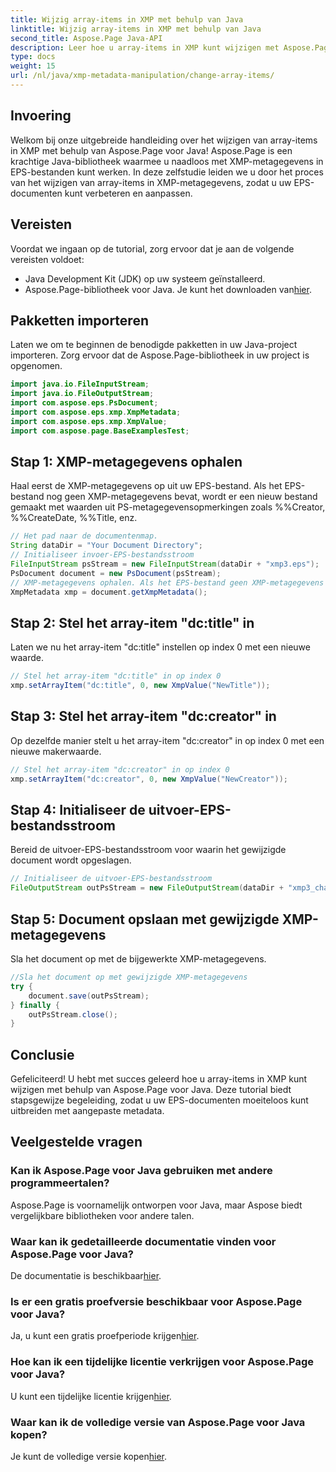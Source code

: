 ```yaml
---
title: Wijzig array-items in XMP met behulp van Java
linktitle: Wijzig array-items in XMP met behulp van Java
second_title: Aspose.Page Java-API
description: Leer hoe u array-items in XMP kunt wijzigen met Aspose.Page voor Java. Pas metadata moeiteloos aan met onze stapsgewijze handleiding. Verbeter nu uw EPS-documenten!
type: docs
weight: 15
url: /nl/java/xmp-metadata-manipulation/change-array-items/
---
```

## Invoering
Welkom bij onze uitgebreide handleiding over het wijzigen van array-items in XMP met behulp van Aspose.Page voor Java! Aspose.Page is een krachtige Java-bibliotheek waarmee u naadloos met XMP-metagegevens in EPS-bestanden kunt werken. In deze zelfstudie leiden we u door het proces van het wijzigen van array-items in XMP-metagegevens, zodat u uw EPS-documenten kunt verbeteren en aanpassen.
## Vereisten
Voordat we ingaan op de tutorial, zorg ervoor dat je aan de volgende vereisten voldoet:
- Java Development Kit (JDK) op uw systeem geïnstalleerd.
-  Aspose.Page-bibliotheek voor Java. Je kunt het downloaden van[hier](https://releases.aspose.com/page/java/).
## Pakketten importeren
Laten we om te beginnen de benodigde pakketten in uw Java-project importeren. Zorg ervoor dat de Aspose.Page-bibliotheek in uw project is opgenomen.
```java
import java.io.FileInputStream;
import java.io.FileOutputStream;
import com.aspose.eps.PsDocument;
import com.aspose.eps.xmp.XmpMetadata;
import com.aspose.eps.xmp.XmpValue;
import com.aspose.page.BaseExamplesTest;

```
## Stap 1: XMP-metagegevens ophalen
Haal eerst de XMP-metagegevens op uit uw EPS-bestand. Als het EPS-bestand nog geen XMP-metagegevens bevat, wordt er een nieuw bestand gemaakt met waarden uit PS-metagegevensopmerkingen zoals %%Creator, %%CreateDate, %%Title, enz.
```java
// Het pad naar de documentenmap.
String dataDir = "Your Document Directory";
// Initialiseer invoer-EPS-bestandsstroom
FileInputStream psStream = new FileInputStream(dataDir + "xmp3.eps");
PsDocument document = new PsDocument(psStream);
// XMP-metagegevens ophalen. Als het EPS-bestand geen XMP-metagegevens bevat, wordt een nieuw bestand gevuld met waarden uit opmerkingen over PS-metagegevens.
XmpMetadata xmp = document.getXmpMetadata();
```
## Stap 2: Stel het array-item "dc:title" in
Laten we nu het array-item "dc:title" instellen op index 0 met een nieuwe waarde.
```java
// Stel het array-item "dc:title" in op index 0
xmp.setArrayItem("dc:title", 0, new XmpValue("NewTitle"));
```
## Stap 3: Stel het array-item "dc:creator" in
Op dezelfde manier stelt u het array-item "dc:creator" in op index 0 met een nieuwe makerwaarde.
```java
// Stel het array-item "dc:creator" in op index 0
xmp.setArrayItem("dc:creator", 0, new XmpValue("NewCreator"));
```
## Stap 4: Initialiseer de uitvoer-EPS-bestandsstroom
Bereid de uitvoer-EPS-bestandsstroom voor waarin het gewijzigde document wordt opgeslagen.
```java
// Initialiseer de uitvoer-EPS-bestandsstroom
FileOutputStream outPsStream = new FileOutputStream(dataDir + "xmp3_changed.eps");
```
## Stap 5: Document opslaan met gewijzigde XMP-metagegevens
Sla het document op met de bijgewerkte XMP-metagegevens.
```java
//Sla het document op met gewijzigde XMP-metagegevens
try {
    document.save(outPsStream);
} finally {
    outPsStream.close();
}
```
## Conclusie
Gefeliciteerd! U hebt met succes geleerd hoe u array-items in XMP kunt wijzigen met behulp van Aspose.Page voor Java. Deze tutorial biedt stapsgewijze begeleiding, zodat u uw EPS-documenten moeiteloos kunt uitbreiden met aangepaste metadata.

## Veelgestelde vragen
### Kan ik Aspose.Page voor Java gebruiken met andere programmeertalen?
Aspose.Page is voornamelijk ontworpen voor Java, maar Aspose biedt vergelijkbare bibliotheken voor andere talen.
### Waar kan ik gedetailleerde documentatie vinden voor Aspose.Page voor Java?
 De documentatie is beschikbaar[hier](https://reference.aspose.com/page/java/).
### Is er een gratis proefversie beschikbaar voor Aspose.Page voor Java?
 Ja, u kunt een gratis proefperiode krijgen[hier](https://releases.aspose.com/).
### Hoe kan ik een tijdelijke licentie verkrijgen voor Aspose.Page voor Java?
 U kunt een tijdelijke licentie krijgen[hier](https://purchase.aspose.com/temporary-license/).
### Waar kan ik de volledige versie van Aspose.Page voor Java kopen?
 Je kunt de volledige versie kopen[hier](https://purchase.aspose.com/buy).